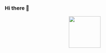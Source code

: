 ### Hi there 👋

<div id="header" align="center">
  <img src="[[https://media.giphy.com/media/M9gbBd9nbDrOTu1Mqx/giphy.gif](https://media.giphy.com/media/v1.Y2lkPTc5MGI3NjExdGI0NDVhZjZyc3BxeDZuZ3hxaHVpdG91dWpmN2pqNnV0c2NqN3d4dyZlcD12MV9pbnRlcm5hbF9naWZfYnlfaWQmY3Q9Zw/qgQUggAC3Pfv687qPC/giphy.gif)https://media.giphy.com/media/v1.Y2lkPTc5MGI3NjExdGI0NDVhZjZyc3BxeDZuZ3hxaHVpdG91dWpmN2pqNnV0c2NqN3d4dyZlcD12MV9pbnRlcm5hbF9naWZfYnlfaWQmY3Q9Zw/qgQUggAC3Pfv687qPC/giphy.gif](https://giphy.com/gifs/dommespace-domme-space-programador-qgQUggAC3Pfv687qPC)https://giphy.com/gifs/dommespace-domme-space-programador-qgQUggAC3Pfv687qPC](https://media1.giphy.com/media/qgQUggAC3Pfv687qPC/200.gif?cid=95b27944282ch42vbi1n5sjpfyrmv6k1nkzjba3ue7vkctrq&ep=v1_gifs_gifId&rid=200.gif&ct=g)https://media1.giphy.com/media/qgQUggAC3Pfv687qPC/200.gif?cid=95b27944282ch42vbi1n5sjpfyrmv6k1nkzjba3ue7vkctrq&ep=v1_gifs_gifId&rid=200.gif&ct=g" width="100"/>
</div>
